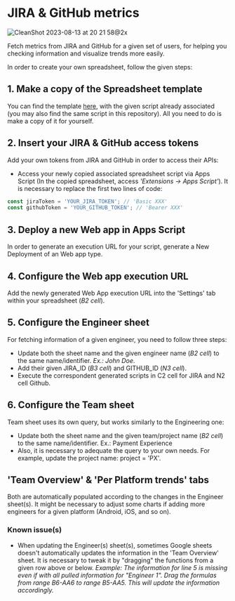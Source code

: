 


# JIRA & GitHub metrics

![CleanShot 2023-08-13 at 20 21 58@2x](https://github.com/flaviobtc/jira-github-metrics/assets/7707190/fbddc02e-5196-4694-8114-55546f3c03ea)


Fetch metrics from JIRA and GitHub for a given set of users, for helping you checking information and visualize trends more easily.

In order to create your own spreadsheet, follow the given steps:

##  1. Make a copy of the Spreadsheet template
You can find the template [here](https://docs.google.com/spreadsheets/d/1ZhT8W2BHU6Xpbz0DtTIRGxtvqTffHAcMFYvBk9ao5TE/edit?usp=sharing), with the given script already associated (you may also find the same script in this repository). All you need to do is make a copy of it for yourself.

## 2. Insert your JIRA & GitHub access tokens

Add your own tokens from JIRA and GitHub in order to access their APIs:
- Access your newly copied associated spreadsheet script via Apps Script (In the copied spreadsheet, access *'Extensions -> Apps Script'*). It is necessary to replace the first two lines of code:

```javascript 
const jiraToken = 'YOUR_JIRA_TOKEN'; // 'Basic XXX' 
const githubToken = 'YOUR_GITHUB_TOKEN'; // 'Bearer XXX'
```

## 3. Deploy a new Web app in Apps Script
In order to generate an execution URL for your script, generate a New Deployment of an Web app type.

## 4. Configure the Web app execution URL
Add the newly generated Web App execution URL into the 'Settings' tab within your spreadsheet (*B2 cell*).

## 5. Configure the Engineer sheet
For fetching information of a given engineer, you need to follow three steps:
- Update both the sheet name and the given engineer name (*B2 cell*) to the same name/identifier. *Ex.: John Doe*.
- Add their given JIRA_ID (*B3 cell*) and GITHUB_ID (*N3 cell*).
- Execute the correspondent generated scripts in C2 cell for JIRA and N2 cell Github.

## 6. Configure the Team sheet
Team sheet uses its own query, but works similarly to the Engineering one:
- Update both the sheet name and the given team/project name (*B2 cell*) to the same name/identifier. Ex.: Payment Experience
- Also, it is necessary to adequate the query to your own needs. For example, update the project name: project = 'PX'.

## 'Team Overview' & 'Per Platform trends' tabs
Both are automatically populated according to the changes in the Engineer sheet(s). It might be necessary to adjust some charts if adding more engineers for a given platform (Android, iOS, and so on).

### Known issue(s)
- When updating the Engineer(s) sheet(s), sometimes Google sheets doesn't automatically updates the information in the 'Team Overview' sheet. It is necessary to tweak it by "dragging" the functions from a given row above or below.
*Example: The information for line 5 is missing even if with all pulled information for "Engineer 1". Drag the formulas from range B6-AA6 to range B5-AA5. This will update the information accordingly.*
